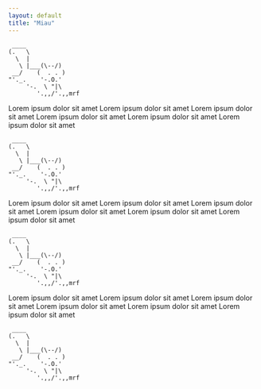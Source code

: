 ```yaml
---
layout: default
title: "Miau"
---
```


```
 ____
(.   \
  \  |
   \ |___(\--/)
 __/    (  . . )
"'._.    '-.O.'
     '-.  \ "|\
        '.,,/'.,,mrf
```

Lorem ipsum dolor sit amet  Lorem ipsum dolor sit amet  Lorem ipsum dolor sit amet  Lorem ipsum dolor sit amet  Lorem ipsum dolor sit amet  Lorem ipsum dolor sit amet

```
 ____
(.   \
  \  |
   \ |___(\--/)
 __/    (  . . )
"'._.    '-.O.'
     '-.  \ "|\
        '.,,/'.,,mrf
```
Lorem ipsum dolor sit amet  Lorem ipsum dolor sit amet  Lorem ipsum dolor sit amet  Lorem ipsum dolor sit amet  Lorem ipsum dolor sit amet  Lorem ipsum dolor sit amet

```
 ____
(.   \
  \  |
   \ |___(\--/)
 __/    (  . . )
"'._.    '-.O.'
     '-.  \ "|\
        '.,,/'.,,mrf
```

Lorem ipsum dolor sit amet  Lorem ipsum dolor sit amet  Lorem ipsum dolor sit amet  Lorem ipsum dolor sit amet  Lorem ipsum dolor sit amet  Lorem ipsum dolor sit amet

```
 ____
(.   \
  \  |
   \ |___(\--/)
 __/    (  . . )
"'._.    '-.O.'
     '-.  \ "|\
        '.,,/'.,,mrf
```
